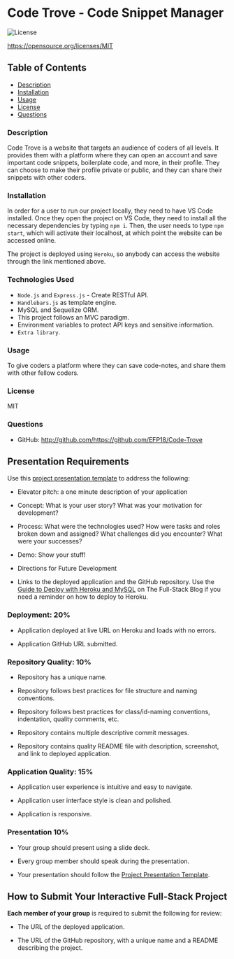 # Code Trove - Code Snippet Manager
  ![License](https://img.shields.io/badge/License-MIT.svg)

  https://opensource.org/licenses/MIT


## Table of Contents

  * [Description](#description)
  * [Installation](#installation)
  * [Usage](#usage)
  * [License](#license)
  * [Questions](#questions)


### Description
  Code Trove is a website that targets an audience of coders of all levels. It provides them with a platform where they can open an account and save important code snippets, boilerplate code, and more, in their profile. They can choose to make their profile private or public, and they can share their snippets with other coders. 

### Installation
  In order for a user to run our project locally, they need to have VS Code installed. Once they open the project on VS Code, they need to install all the necessary dependencies by typing `npm i`. Then, the user needs to type `npm start`, which will activate their localhost, at which point the website can be accessed online. 

  The project is deployed using `Heroku`, so anybody can access the website through the link mentioned above. 

### Technologies Used
* `Node.js` and `Express.js` - Create RESTful API. 
* `Handlebars.js` as template engine.
* MySQL and Sequelize ORM. 
* This project follows an MVC paradigm. 
* Environment variables to protect API keys and sensitive information.
* `Extra library`.

### Usage
  To give coders a platform where they can save code-notes, and share them with other fellow coders. 

### License
  MIT

### Questions
* GitHub: http://github.com/https://github.com/EFP18/Code-Trove





## Presentation Requirements

Use this [project presentation template](https://docs.google.com/presentation/d/10QaO9KH8HtUXj__81ve0SZcpO5DbMbqqQr4iPpbwKks/edit?usp=sharing) to address the following: 

* Elevator pitch: a one minute description of your application

* Concept: What is your user story? What was your motivation for development?

* Process: What were the technologies used? How were tasks and roles broken down and assigned? What challenges did you encounter? What were your successes?

* Demo: Show your stuff!

* Directions for Future Development

* Links to the deployed application and the GitHub repository. Use the [Guide to Deploy with Heroku and MySQL](https://coding-boot-camp.github.io/full-stack/heroku/deploy-with-heroku-and-mysql) on The Full-Stack Blog if you need a reminder on how to deploy to Heroku.




### Deployment: 20%

* Application deployed at live URL on Heroku and loads with no errors.

* Application GitHub URL submitted.

### Repository Quality: 10%

* Repository has a unique name.

* Repository follows best practices for file structure and naming conventions.

* Repository follows best practices for class/id-naming conventions, indentation, quality comments, etc.

* Repository contains multiple descriptive commit messages.

* Repository contains quality README file with description, screenshot, and link to deployed application.

### Application Quality: 15%

* Application user experience is intuitive and easy to navigate.

* Application user interface style is clean and polished.

* Application is responsive.

### Presentation 10%

* Your group should present using a slide deck.

* Every group member should speak during the presentation.

* Your presentation should follow the [Project Presentation Template](https://docs.google.com/presentation/d/10QaO9KH8HtUXj__81ve0SZcpO5DbMbqqQr4iPpbwKks/edit?usp=sharing).




## How to Submit Your Interactive Full-Stack Project

**Each member of your group** is required to submit the following for review:

* The URL of the deployed application.

* The URL of the GitHub repository, with a unique name and a README describing the project.

